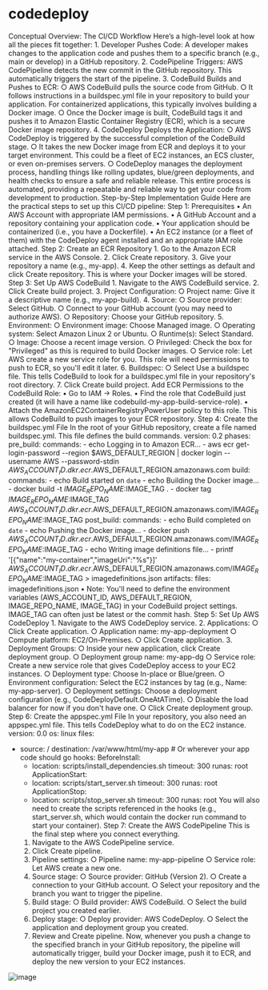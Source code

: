 # codedeploy

Conceptual Overview: The CI/CD Workflow
Here’s a high-level look at how all the pieces fit together:
	1. Developer Pushes Code: A developer makes changes to the application code and pushes them to a specific branch (e.g., main or develop) in a GitHub repository.
	2. CodePipeline Triggers: AWS CodePipeline detects the new commit in the GitHub repository. This automatically triggers the start of the pipeline.
	3. CodeBuild Builds and Pushes to ECR:
		○ AWS CodeBuild pulls the source code from GitHub.
		○ It follows instructions in a buildspec.yml file in your repository to build your application. For containerized applications, this typically involves building a Docker image.
		○ Once the Docker image is built, CodeBuild tags it and pushes it to Amazon Elastic Container Registry (ECR), which is a secure Docker image repository.
	4. CodeDeploy Deploys the Application:
		○ AWS CodeDeploy is triggered by the successful completion of the CodeBuild stage.
		○ It takes the new Docker image from ECR and deploys it to your target environment. This could be a fleet of EC2 instances, an ECS cluster, or even on-premises servers.
		○ CodeDeploy manages the deployment process, handling things like rolling updates, blue/green deployments, and health checks to ensure a safe and reliable release.
This entire process is automated, providing a repeatable and reliable way to get your code from development to production.
Step-by-Step Implementation Guide
Here are the practical steps to set up this CI/CD pipeline:
Step 1: Prerequisites
	• An AWS Account with appropriate IAM permissions.
	• A GitHub Account and a repository containing your application code.
	• Your application should be containerized (i.e., you have a Dockerfile).
	• An EC2 instance (or a fleet of them) with the CodeDeploy agent installed and an appropriate IAM role attached.
Step 2: Create an ECR Repository
	1. Go to the Amazon ECR service in the AWS Console.
	2. Click Create repository.
	3. Give your repository a name (e.g., my-app).
	4. Keep the other settings as default and click Create repository. This is where your Docker images will be stored.
Step 3: Set Up AWS CodeBuild
	1. Navigate to the AWS CodeBuild service.
	2. Click Create build project.
	3. Project Configuration:
		○ Project name: Give it a descriptive name (e.g., my-app-build).
	4. Source:
		○ Source provider: Select GitHub.
		○ Connect to your GitHub account (you may need to authorize AWS).
		○ Repository: Choose your GitHub repository.
	5. Environment:
		○ Environment image: Choose Managed image.
		○ Operating system: Select Amazon Linux 2 or Ubuntu.
		○ Runtime(s): Select Standard.
		○ Image: Choose a recent image version.
		○ Privileged: Check the box for "Privileged" as this is required to build Docker images.
		○ Service role: Let AWS create a new service role for you. This role will need permissions to push to ECR, so you'll edit it later.
	6. Buildspec:
		○ Select Use a buildspec file. This tells CodeBuild to look for a buildspec.yml file in your repository's root directory.
	7. Click Create build project.
Add ECR Permissions to the CodeBuild Role:
	• Go to IAM -> Roles.
	• Find the role that CodeBuild just created (it will have a name like codebuild-my-app-build-service-role).
	• Attach the AmazonEC2ContainerRegistryPowerUser policy to this role. This allows CodeBuild to push images to your ECR repository.
Step 4: Create the buildspec.yml File
In the root of your GitHub repository, create a file named buildspec.yml. This file defines the build commands.
version: 0.2
phases:
  pre_build:
    commands:
      - echo Logging in to Amazon ECR...
      - aws ecr get-login-password --region $AWS_DEFAULT_REGION | docker login --username AWS --password-stdin $AWS_ACCOUNT_ID.dkr.ecr.$AWS_DEFAULT_REGION.amazonaws.com
  build:
    commands:
      - echo Build started on `date`
      - echo Building the Docker image...
      - docker build -t $IMAGE_REPO_NAME:$IMAGE_TAG .
      - docker tag $IMAGE_REPO_NAME:$IMAGE_TAG $AWS_ACCOUNT_ID.dkr.ecr.$AWS_DEFAULT_REGION.amazonaws.com/$IMAGE_REPO_NAME:$IMAGE_TAG
  post_build:
    commands:
      - echo Build completed on `date`
      - echo Pushing the Docker image...
      - docker push $AWS_ACCOUNT_ID.dkr.ecr.$AWS_DEFAULT_REGION.amazonaws.com/$IMAGE_REPO_NAME:$IMAGE_TAG
      - echo Writing image definitions file...
      - printf '[{"name":"my-container","imageUri":"%s"}]' $AWS_ACCOUNT_ID.dkr.ecr.$AWS_DEFAULT_REGION.amazonaws.com/$IMAGE_REPO_NAME:$IMAGE_TAG > imagedefinitions.json
artifacts:
  files: imagedefinitions.json
	• Note: You'll need to define the environment variables (AWS_ACCOUNT_ID, AWS_DEFAULT_REGION, IMAGE_REPO_NAME, IMAGE_TAG) in your CodeBuild project settings. IMAGE_TAG can often just be latest or the commit hash.
Step 5: Set Up AWS CodeDeploy
	1. Navigate to the AWS CodeDeploy service.
	2. Applications:
		○ Click Create application.
		○ Application name: my-app-deployment
		○ Compute platform: EC2/On-Premises.
		○ Click Create application.
	3. Deployment Groups:
		○ Inside your new application, click Create deployment group.
		○ Deployment group name: my-app-dg
		○ Service role: Create a new service role that gives CodeDeploy access to your EC2 instances.
		○ Deployment type: Choose In-place or Blue/green.
		○ Environment configuration: Select the EC2 instances by tag (e.g., Name: my-app-server).
		○ Deployment settings: Choose a deployment configuration (e.g., CodeDeployDefault.OneAtATime).
		○ Disable the load balancer for now if you don't have one.
		○ Click Create deployment group.
Step 6: Create the appspec.yml File
In your repository, you also need an appspec.yml file. This tells CodeDeploy what to do on the EC2 instance.
version: 0.0
os: linux
files:
  - source: /
    destination: /var/www/html/my-app # Or wherever your app code should go
hooks:
  BeforeInstall:
    - location: scripts/install_dependencies.sh
      timeout: 300
      runas: root
  ApplicationStart:
    - location: scripts/start_server.sh
      timeout: 300
      runas: root
  ApplicationStop:
    - location: scripts/stop_server.sh
      timeout: 300
      runas: root
You will also need to create the scripts referenced in the hooks (e.g., start_server.sh, which would contain the docker run command to start your container).
Step 7: Create the AWS CodePipeline
This is the final step where you connect everything.
	1. Navigate to the AWS CodePipeline service.
	2. Click Create pipeline.
	3. Pipeline settings:
		○ Pipeline name: my-app-pipeline
		○ Service role: Let AWS create a new one.
	4. Source stage:
		○ Source provider: GitHub (Version 2).
		○ Create a connection to your GitHub account.
		○ Select your repository and the branch you want to trigger the pipeline.
	5. Build stage:
		○ Build provider: AWS CodeBuild.
		○ Select the build project you created earlier.
	6. Deploy stage:
		○ Deploy provider: AWS CodeDeploy.
		○ Select the application and deployment group you created.
	7. Review and Create pipeline.
Now, whenever you push a change to the specified branch in your GitHub repository, the pipeline will automatically trigger, build your Docker image, push it to ECR, and deploy the new version to your EC2 instances.

![image](https://github.com/user-attachments/assets/908d74da-e702-426b-a09a-2460cc7f9609)
